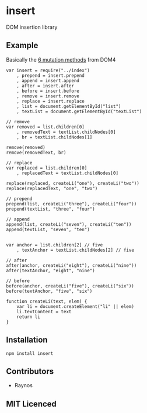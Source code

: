# insert

DOM insertion library

## Example

Basically the [6 mutation methods][1] from DOM4

```
var insert = require("../index")
    , prepend = insert.prepend
    , append = insert.append
    , after = insert.after
    , before = insert.before
    , remove = insert.remove
    , replace = insert.replace
    , list = document.getElementById("list")
    , textList = document.getElementById("textList")

// remove
var removed = list.children[0]
    , removedText = textList.childNodes[0]
    , br = textList.childNodes[1]

remove(removed)
remove(removedText, br)

// replace
var replaced = list.children[0]
    , replacedText = textList.childNodes[0]

replace(replaced, createLi("one"), createLi("two"))
replace(replacedText, "one", "two")

// prepend
prepend(list, createLi("three"), createLi("four"))
prepend(textList, "three", "four")

// append
append(list, createLi("seven"), createLi("ten"))
append(textList, "seven", "ten")


var anchor = list.children[2] // five
    , textAnchor = textList.childNodes[2] // five

// after
after(anchor, createLi("eight"), createLi("nine"))
after(textAnchor, "eight", "nine")

// before
before(anchor, createLi("five"), createLi("six"))
before(textAnchor, "five", "six")

function createLi(text, elem) {
    var li = document.createElement("li" || elem)
    li.textContent = text
    return li
}
```

## Installation

`npm install insert`

## Contributors

 - Raynos

## MIT Licenced

  [1]: http://www.w3.org/TR/dom/#mutation-methods